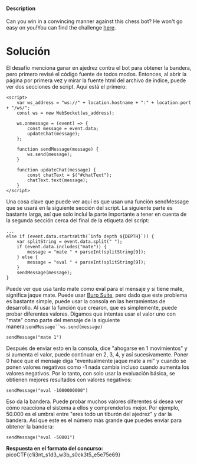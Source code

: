 #### Description
Can you win in a convincing manner against this chess bot? He won't go easy on you!You can find the challenge [here](http://verbal-sleep.picoctf.net:59467/).
# Solución

El desafío menciona ganar en ajedrez contra el bot para obtener la bandera, pero primero revisé el código fuente de todos modos. Entonces, al abrir la página por primera vez y mirar la fuente html del archivo de índice, puede ver dos secciones de script. Aquí está el primero:

```
<script>
    var ws_address = "ws://" + location.hostname + ":" + location.port + "/ws/";
    const ws = new WebSocket(ws_address);

    ws.onmessage = (event) => {
        const message = event.data;
        updateChat(message);
    };

    function sendMessage(message) {
        ws.send(message);
    }

    function updateChat(message) {
        const chatText = $("#chatText");
        chatText.text(message);
    }
</script>
```

Una cosa clave que puede ver aquí es que usan una función sendMessage que se usará en la siguiente sección del script. La siguiente parte es bastante larga, así que solo incluí la parte importante a tener en cuenta de la segunda sección cerca del final de la etiqueta del script:

```
...
else if (event.data.startsWith(`info depth ${DEPTH}`)) {
    var splitString = event.data.split(" ");
    if (event.data.includes("mate")) {
        message = "mate " + parseInt(splitString[9]);
    } else {
        message = "eval " + parseInt(splitString[9]);
    }
    sendMessage(message);
}
```

Puede ver que usa tanto mate como eval para el mensaje y si tiene mate, significa jaque mate. Puede usar [Burp Suite](https://portswigger.net/burp), pero dado que este problema es bastante simple, puede usar la consola en las herramientas de desarrollo. Al usar la función que crearon, que es simplemente, puede probar diferentes valores. Digamos que intentas usar el valor uno con "mate" como parte del mensaje de la siguiente manera:`sendMessage``ws.send(message)`

`sendMessage("mate 1")`

Después de enviar esto en la consola, dice "ahogarse en 1 movimientos" y si aumenta el valor, puede continuar en 2, 3, 4, y así sucesivamente. Poner 0 hace que el mensaje diga "eventualmente jaque mate a mí" y cuando se ponen valores negativos como -1 nada cambia incluso cuando aumenta los valores negativos. Por lo tanto, con solo usar la evaluación básica, se obtienen mejores resultados con valores negativos:

`sendMessage("eval -1000000000")`

Eso da la bandera. Puede probar muchos valores diferentes si desea ver cómo reacciona el sistema a ellos y comprenderlos mejor. Por ejemplo, 50.000 es el umbral entre "eres todo un tiburón del ajedrez" y dar la bandera. Así que este es el número más grande que puedes enviar para obtener la bandera:

`sendMessage("eval -50001")`

**Respuesta en el formato del concurso:**
picoCTF{c1i3nt_s1d3_w3b_s0ck3t5_e5e75e69}
